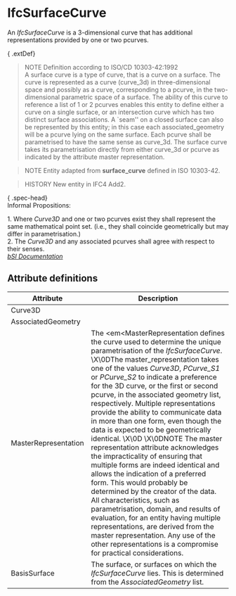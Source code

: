IfcSurfaceCurve
===============
An _IfcSurfaceCurve_ is a 3-dimensional curve that has additional
representations provided by one or two pcurves.  
  
{ .extDef}  
> NOTE  Definition according to ISO/CD 10303-42:1992  
> A surface curve is a type of curve, that is a curve on a surface. The curve
> is represented as a curve (curve_3d) in three-dimensional space and possibly
> as a curve, corresponding to a pcurve, in the two-dimensional parametric
> space of a surface. The ability of this curve to reference a list of 1 or 2
> pcurves enables this entity to define either a curve on a single surface, or
> an intersection curve which has two distinct surface associations. A `seam''
> on a closed surface can also be represented by this entity; in this case
> each associated_geometry will be a pcurve lying on the same surface. Each
> pcurve shall be parametrised to have the same sense as curve_3d. The surface
> curve takes its parametrisation directly from either curve_3d or pcurve as
> indicated by the attribute master representation.  
  
> NOTE  Entity adapted from **surface_curve** defined in ISO 10303-42.  
  
> HISTORY  New entity in IFC4 Add2.  
  
{ .spec-head}  
Informal Propositions:  
  
1\. Where _Curve3D_ and one or two pcurves exist they shall represent the same
mathematical point set. (i.e., they shall coincide geometrically but may
differ in parametrisation.)  
2\. The _Curve3D_ and any associated pcurves shall agree with respect to their
senses.  
[ _bSI
Documentation_](https://standards.buildingsmart.org/IFC/DEV/IFC4_2/FINAL/HTML/schema/ifcgeometryresource/lexical/ifcsurfacecurve.htm)


Attribute definitions
---------------------
| Attribute            | Description                                                                                                                                                                                                                                                                                                                                                                                                                                                                                                                                                                                                                                                                                                                                                                                                                                                                                                                                                                                                               |
|----------------------|---------------------------------------------------------------------------------------------------------------------------------------------------------------------------------------------------------------------------------------------------------------------------------------------------------------------------------------------------------------------------------------------------------------------------------------------------------------------------------------------------------------------------------------------------------------------------------------------------------------------------------------------------------------------------------------------------------------------------------------------------------------------------------------------------------------------------------------------------------------------------------------------------------------------------------------------------------------------------------------------------------------------------|
| Curve3D              |                                                                                                                                                                                                                                                                                                                                                                                                                                                                                                                                                                                                                                                                                                                                                                                                                                                                                                                                                                                                                           |
| AssociatedGeometry   |                                                                                                                                                                                                                                                                                                                                                                                                                                                                                                                                                                                                                                                                                                                                                                                                                                                                                                                                                                                                                           |
| MasterRepresentation | The <em<MasterRepresentation defines the curve used to determine the unique parametrisation of the _IfcSurfaceCurve_. \X\0DThe master_representation takes one of the values _Curve3D_, _PCurve_S1_ or _PCurve_S2_ to indicate a preference for the 3D curve, or the first or second pcurve, in the associated geometry list, respectively. Multiple representations provide the ability to communicate data in more than one form, even though the data is expected to be geometrically identical. \X\0D \X\0DNOTE  The master representation attribute acknowledges the impracticality of ensuring that multiple forms are indeed identical and allows the indication of a preferred form. This would probably be determined by the creator of the data. All characteristics, such as parametrisation, domain, and results of evaluation, for an entity having multiple representations, are derived from the master representation. Any use of the other representations is a compromise for practical considerations. |
| BasisSurface         | The surface, or surfaces on which the _IfcSurfaceCurve_ lies. This is determined from the _AssociatedGeometry_ list.                                                                                                                                                                                                                                                                                                                                                                                                                                                                                                                                                                                                                                                                                                                                                                                                                                                                                                      |

